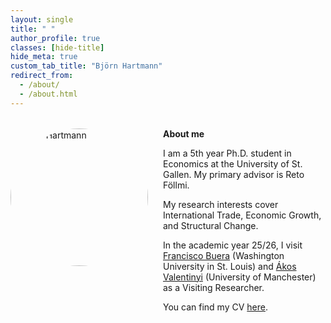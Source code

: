 ```yaml
---
layout: single
title: " "
author_profile: true
classes: [hide-title]
hide_meta: true
custom_tab_title: "Björn Hartmann"
redirect_from:
  - /about/
  - /about.html
---
```


<style id="debug-xray">
/* Outline the main wrappers so we can see their boxes */
.initial-content, .page, .page__layout, .page__inner-wrap,
.page__content, .sidebar {
  outline: 2px dashed rgba(0,0,0,.25);
}

/* Show the element’s computed width in the corner */
.initial-content::after, .page::after, .page__layout::after,
.page__inner-wrap::after, .page__content::after, .sidebar::after {
  content: attr(class) " → " attr(data-mmw);
  position: absolute; font: 12px/1.2 system-ui, sans-serif;
  background: rgba(255,255,0,.85); padding: 2px 6px; border-radius: 4px;
  transform: translateY(-100%); pointer-events: none; color:#000;
}
.initial-content, .page, .page__layout, .page__inner-wrap,
.page__content, .sidebar { position: relative; }

/* Set a CSS var to the computed width via JS below */
</style>
<script>
document.addEventListener('DOMContentLoaded', () => {
  const targets = document.querySelectorAll(
    '.initial-content, .page, .page__layout, .page__inner-wrap, .page__content, .sidebar'
  );
  const update = () => targets.forEach(el => {
    el.setAttribute('data-mmw', Math.round(el.getBoundingClientRect().width)+'px');
  });
  update();
  new ResizeObserver(update).observe(document.documentElement);
});
</script>



<style>

.layout--single .initial-content,
.layout--single .page,
.layout--single .page__layout,
.layout--single .page__inner-wrap {
  max-width: 1400px;
  margin-left: auto;
  margin-right: auto;
  padding-left: 2rem;
  padding-right: 2rem;
}

/* Keep the author sidebar but fix a sensible width */
.layout--single .sidebar {
  flex: 0 0 240px;
  max-width: 240px;
}

/* WIN against the theme’s 770px clamp for the main content column */
body.layout--single article.page .page__content {
  max-width: 1100px;          /* ← tweak this to taste */
  width: auto;
  flex: 1 1 auto;
}

/* --- About section layout (Grid): photo left, text right --- */
.about-wrapper {
  display: grid;
  grid-template-columns: 220px 1fr;  /* image | text */
  column-gap: 1.5rem;
  align-items: start;
  margin-top: 2rem;
}
.about-wrapper img.home-portrait {
  width: 220px;
  height: 220px;
  object-fit: cover;
  border-radius: 50%;
}
.about-text { min-width: 0; }

/* Stack only on small screens */
@media (max-width: 700px) {
  .about-wrapper { grid-template-columns: 1fr; }
  .about-wrapper img.home-portrait { margin-bottom: 1rem; }
}
</style>

<div class="about-wrapper">
  <img src="{{ '/assets/images/me.jpg' | relative_url }}" alt="Björn Hartmann" class="home-portrait">
  <div class="about-text">
    <strong>About me</strong>
    <p>I am a 5th year Ph.D. student in Economics at the University of St. Gallen. 
    My primary advisor is Reto Föllmi.</p>
    <p>My research interests cover International Trade, Economic Growth, and Structural Change.</p>
    <p>In the academic year 25/26, I visit
    <a href="https://sites.google.com/site/fjbuera/" target="_blank" rel="noopener">Francisco Buera</a> (Washington University in St. Louis) and 
    <a href="https://sites.google.com/site/valentinyiakos/" target="_blank" rel="noopener">Ákos Valentinyi</a> (University of Manchester) as a Visiting Researcher.</p>
    <p>You can find my CV <a href="/files/Academic_CV.pdf" target="_blank" rel="noopener">here</a>.</p>
  </div>
</div>
